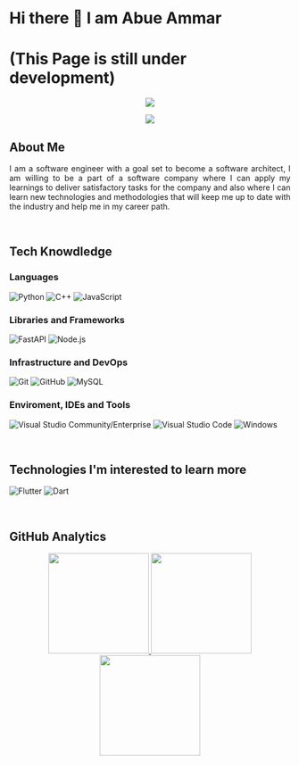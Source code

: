 # Hi there 👋 I am Abue Ammar

# (This Page is still under development)

<p align="center">
<a href="https://www.linkedin.com/in/abdarker"><img src="https://img.shields.io/badge/-Abue%20Ammar-0077B5?style=flat-square&logo=Linkedin&logoColor=white"/></a>

<p align="center"> <img src="https://komarev.com/ghpvc/?username=abdarker&label=Ammar's%20Profile%20Views&color=135429&style=flat"/> </p>

## About Me 

<p align="justify">I am a software engineer with a goal set to become a software architect, I am willing to be a part of a software company where I can apply my learnings to  deliver satisfactory tasks  for the company and also where I can learn new technologies and methodologies that will keep me up to date with the industry and  help me in my career path.</p>

</br>

## Tech Knowdledge

### Languages
  ![Python](https://img.shields.io/badge/-Python-333333?style=flat&logo=python)
  ![C++](https://img.shields.io/badge/-C++-333333?style=flat&logo=cplusplus&logoColor=7e10cc)
  ![JavaScript](https://img.shields.io/badge/-JavaScript-333333?style=flat&logo=javascript)
  
### Libraries and Frameworks
 ![FastAPI](https://img.shields.io/badge/-FastAPI-333333?style=flat&logo=fastapi)
 ![Node.js](https://img.shields.io/badge/-Node.js-333333?style=flat&logo=node.js)
   
### Infrastructure and DevOps
  ![Git](https://img.shields.io/badge/-Git-333333?style=flat&logo=git)
  ![GitHub](https://img.shields.io/badge/-GitHub-333333?style=flat&logo=github)
  ![MySQL](https://img.shields.io/badge/-MySQL-333333?style=flat&logo=mysql)
  

### Enviroment, IDEs and Tools
  ![Visual Studio Community/Enterprise](https://img.shields.io/badge/-Visual%20Studio-333333?style=flat&logo=visual-studio-code&logoColor=7e10cc)
  ![Visual Studio Code](https://img.shields.io/badge/-Visual%20Studio%20Code-333333?style=flat&logo=visual-studio-code&logoColor=007ACC)
  ![Windows](https://img.shields.io/badge/-Windows%2011-333333?style=flat&logo=windows)

</br>

## Technologies I'm interested to learn more 

  ![Flutter](https://img.shields.io/badge/-Flutter-333333?style=flat&logo=flutter&logoColor=42bff5)
  ![Dart](https://img.shields.io/badge/-Dart-333333?style=flat&logo=dart&logoColor=42bff5)
 
</br>

## GitHub Analytics 

<p align="center">
<a href="https://github.com/abdarker">
  <img height="180em" src="https://github-readme-stats.vercel.app/api?username=abdarker&count_private=true&show_icons=true&theme=merko" />
  <img height="180em" src="https://github-readme-stats-eight-theta.vercel.app/api/top-langs/?username=abdarker&theme=merko&layout=compact&langs_count=10&exclude_repo=gamebase&hide=objective-c,java,ruby,swift,kotlin,shell" />
  <img align="center" height="180em" src="https://github-readme-streak-stats.herokuapp.com/?user=abdarker&theme=merko"/>
</a>
</p>


<!--
**abdarker/abdarker** is a ✨ _special_ ✨ repository because its `README.md` (this file) appears on your GitHub profile.

Here are some ideas to get you started:

- 🔭 I’m currently working on ...
- 🌱 I’m currently learning ...
- 👯 I’m looking to collaborate on ...
- 🤔 I’m looking for help with ...
- 💬 Ask me about ...
- 📫 How to reach me: ...
- 😄 Pronouns: ...
- ⚡ Fun fact: ...
-->
